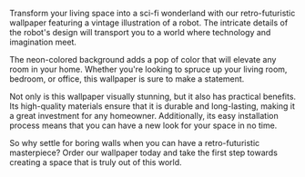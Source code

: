 <!--
Write me content for website with wallpaper "A retro-futuristic wallpaper featuring a vintage illustration of a robot, set against a neon-colored background."
-->

<!--font:"Open Sans"-->

Transform your living space into a sci-fi wonderland with our retro-futuristic wallpaper featuring a vintage illustration of a robot. The intricate details of the robot's design will transport you to a world where technology and imagination meet.

The neon-colored background adds a pop of color that will elevate any room in your home. Whether you're looking to spruce up your living room, bedroom, or office, this wallpaper is sure to make a statement.

Not only is this wallpaper visually stunning, but it also has practical benefits. Its high-quality materials ensure that it is durable and long-lasting, making it a great investment for any homeowner. Additionally, its easy installation process means that you can have a new look for your space in no time.

So why settle for boring walls when you can have a retro-futuristic masterpiece? Order our wallpaper today and take the first step towards creating a space that is truly out of this world.
